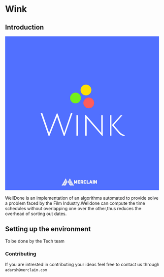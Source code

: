 # Wink

## Introduction

![alt text](https://github.com/Merclain/Wink/blob/master/logo.jpg)

WellDone is an implementation of an algorithms automated to provide solve a problem faced by the Film Industry.Welldone can compute the time schedules without overlapping one over the other,thus reduces the overhead of sorting out dates.

## Setting up the environment

To be done by the Tech team





### Contributing
If you are intrested in contributing your ideas feel free to contact us through
```adarsh@merclain.com```

